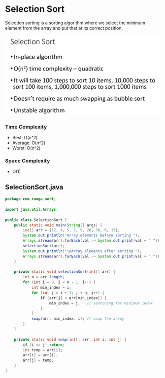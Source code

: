 # Selection Sort

Selection sorting is a sorting algorithm where we select the minimum element from the array and put that at its correct position.

!["Selection Sort"](./images/selection_sort_algorithm.png)

### Time Complexity

- Best: O(n^2)
- Average: O(n^2)
- Worst: O(n^2)

### Space Complexity

* O(1)

## SelectionSort.java

```java
package com.ranga.sort;

import java.util.Arrays;

public class SelectionSort {
    public static void main(String[] args) {
        int[] arr = {12, 4, 5, 7, 9, 20, 30, 6, 15};
        System.out.println("Array elements before sorting ");
        Arrays.stream(arr).forEach(val -> System.out.print(val + " "));
        selectionSort(arr);
        System.out.println("\nArray elements after sorting ");
        Arrays.stream(arr).forEach(val -> System.out.print(val + " "));
    }

    private static void selectionSort(int[] arr) {
        int n = arr.length;
        for (int i = 0; i < n - 1; i++) {
            int min_index = i;
            for (int j = i + 1; j < n; j++) {
                if (arr[j] < arr[min_index]) {
                    min_index = j;   // searching for minimum index
                }
            }
            swap(arr, min_index, i); // swap the array
        }
    }

    private static void swap(int[] arr, int i, int j) {
        if (i == j) return;
        int temp = arr[i];
        arr[i] = arr[j];
        arr[j] = temp;
    }
}
```
